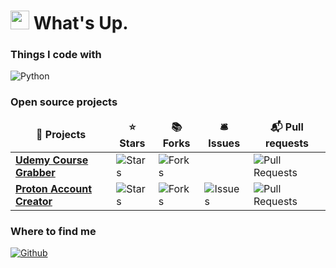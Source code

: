 <h1><img src="https://emojis.slackmojis.com/emojis/images/1531849430/4246/blob-sunglasses.gif?1531849430" width="30"/> What's Up.</h1>


<h3>Things I code with</h3>
<p>
  <img alt="Python" src="https://img.shields.io/badge/-Python-45b8d8?style=for-the-badge&logo=Python&logoColor=white" />
</p>
<h3>Open source projects</h3>
<table>
  <thead align="center">
    <tr border: none;>
      <td><b>🎁 Projects</b></td>
      <td><b>⭐ Stars</b></td>
      <td><b>📚 Forks</b></td>
      <td><b>🛎 Issues</b></td>
      <td><b>📬 Pull requests</b></td>
    </tr>
  </thead>
  <tbody>
    <tr>
      <td><a href="https://github.com/techtanic/Udemy-Course-Grabber"><b>Udemy Course Grabber</b></a></td>
      <td><img alt="Stars" src="https://img.shields.io/github/stars/techtanic/Udemy-Course-Grabber?style=for-the-badge&labelColor=343b41"/></td>
      <td><img alt="Forks" src="https://img.shields.io/github/forks/techtanic/Udemy-Course-Grabber?style=for-the-badge&labelColor=343b41"/></td>
      <td><herf="https://github.com/techtanic/Udemy-Course-Grabber/issues" img alt="Issues" src="https://img.shields.io/github/issues/techtanic/Udemy-Course-Grabber?style=for-the-badge&labelColor=343b41"/></td>
      <td><img alt="Pull Requests" src="https://img.shields.io/github/issues-pr/techtanic/Udemy-Course-Grabber?style=for-the-badge&labelColor=343b41"/></td>
    </tr>
	  <tr>
      <td><a href="https://github.com/techtanic/proton_bot"><b>Proton Account Creator</b></a></td>
      <td><img alt="Stars" src="https://img.shields.io/github/stars/techtanic/proton_bot?style=for-the-badge&labelColor=343b41"/></td>
      <td><img alt="Forks" src="https://img.shields.io/github/forks/techtanic/proton_bot?style=for-the-badge&labelColor=343b41"/></td>
      <td><img alt="Issues" src="https://img.shields.io/github/issues/techtanic/proton_bot?style=for-the-badge&labelColor=343b41"/></td>
      <td><img alt="Pull Requests" src="https://img.shields.io/github/issues-pr/techtanic/proton_bot?style=for-the-badge&labelColor=343b41"/></td>
    </tr>
  </tbody>
</table>
<h3>Where to find me</h3>
<p><a href="https://github.com/techtanic" target="_blank"><img alt="Github" src="https://img.shields.io/badge/GitHub-%2312100E.svg?&style=for-the-badge&logo=Github&logoColor=white" /></a>
</p>
